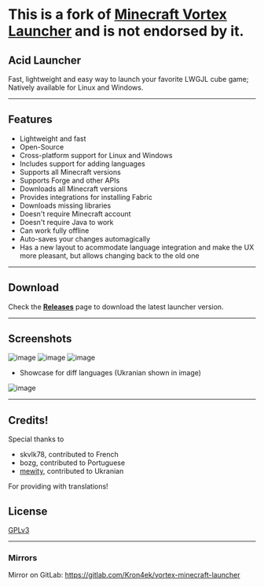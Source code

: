 # This is a fork of [Minecraft Vortex Launcher](https://github.com/Kron4ek/minecraft-vortex-launcher) and is not endorsed by it. 
## Acid Launcher

Fast, lightweight and easy way to launch your favorite LWGJL cube game; Natively available for Linux and Windows.

---

## Features

* Lightweight and fast
* Open-Source
* Cross-platform support for Linux and Windows
* Includes support for adding languages
* Supports all Minecraft versions
* Supports Forge and other APIs
* Downloads all Minecraft versions
* Provides integrations for installing Fabric
* Downloads missing libraries
* Doesn't require Minecraft account
* Doesn't require Java to work
* Can work fully offline
* Auto-saves your changes automagically
* Has a new layout to acommodate language integration and make the UX more pleasant, but allows changing back to the old one
  
---

## Download

Check the [**Releases**](https://github.com/stuxvii/acid-launcher/releases) page to download the latest launcher version.


---

## Screenshots

![image](https://github.com/user-attachments/assets/3b797e01-1d24-417c-9392-b51e55848af8)
![image](https://github.com/user-attachments/assets/8bb3356d-581f-4c70-a4fe-5f2bf30455bb)
![image](https://github.com/user-attachments/assets/1fc6ab9e-7caa-4f7f-8632-21107630801d)
- Showcase for diff languages (Ukranian shown in image)

![image](https://github.com/user-attachments/assets/1f148afc-d8c9-4190-9d5a-8080ef1cef25)

---
## Credits!
Special thanks to
- skvlk78, contributed to French
- bozg, contributed to Portuguese
- [mewity](https://github.com/daodov), contributed to Ukranian

For providing with translations!
## License

[GPLv3](https://github.com/stuxvii/acid-launcher/blob/master/LICENSE.txt)

---

### Mirrors

Mirror on GitLab: https://gitlab.com/Kron4ek/vortex-minecraft-launcher
